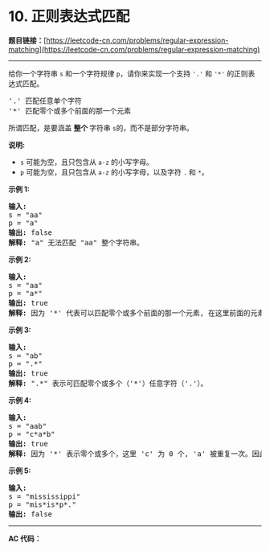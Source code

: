 # 10. 正则表达式匹配

**题目链接：**[https://leetcode-cn.com/problems/regular-expression-matching](https://leetcode-cn.com/problems/regular-expression-matching)

---

<div class="content__1Y2H">
 <div class="notranslate">
  <p>给你一个字符串&nbsp;<code>s</code>&nbsp;和一个字符规律&nbsp;<code>p</code>，请你来实现一个支持 <code>'.'</code>&nbsp;和&nbsp;<code>'*'</code>&nbsp;的正则表达式匹配。</p> 
  <pre class="language-text">'.' 匹配任意单个字符
'*' 匹配零个或多个前面的那一个元素
</pre> 
  <p>所谓匹配，是要涵盖&nbsp;<strong>整个&nbsp;</strong>字符串&nbsp;<code>s</code>的，而不是部分字符串。</p> 
  <p><strong>说明:</strong></p> 
  <ul> 
   <li><code>s</code>&nbsp;可能为空，且只包含从&nbsp;<code>a-z</code>&nbsp;的小写字母。</li> 
   <li><code>p</code>&nbsp;可能为空，且只包含从&nbsp;<code>a-z</code>&nbsp;的小写字母，以及字符&nbsp;<code>.</code>&nbsp;和&nbsp;<code>*</code>。</li> 
  </ul> 
  <p><strong>示例 1:</strong></p> 
  <pre class="language-text"><strong>输入:</strong>
s = "aa"
p = "a"
<strong>输出:</strong> false
<strong>解释:</strong> "a" 无法匹配 "aa" 整个字符串。
</pre> 
  <p><strong>示例 2:</strong></p> 
  <pre class="language-text"><strong>输入:</strong>
s = "aa"
p = "a*"
<strong>输出:</strong> true
<strong>解释:</strong>&nbsp;因为 '*' 代表可以匹配零个或多个前面的那一个元素, 在这里前面的元素就是 'a'。因此，字符串 "aa" 可被视为 'a' 重复了一次。
</pre> 
  <p><strong>示例&nbsp;3:</strong></p> 
  <pre class="language-text"><strong>输入:</strong>
s = "ab"
p = ".*"
<strong>输出:</strong> true
<strong>解释:</strong>&nbsp;".*" 表示可匹配零个或多个（'*'）任意字符（'.'）。
</pre> 
  <p><strong>示例 4:</strong></p> 
  <pre class="language-text"><strong>输入:</strong>
s = "aab"
p = "c*a*b"
<strong>输出:</strong> true
<strong>解释:</strong>&nbsp;因为 '*' 表示零个或多个，这里 'c' 为 0 个, 'a' 被重复一次。因此可以匹配字符串 "aab"。
</pre> 
  <p><strong>示例 5:</strong></p> 
  <pre class="language-text"><strong>输入:</strong>
s = "mississippi"
p = "mis*is*p*."
<strong>输出:</strong> false</pre> 
 </div>
</div>

---

**AC 代码：**

```java

```